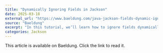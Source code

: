 ```yaml
---
title: "Dynamically Ignoring Fields in Jackson"
date: 2025-03-18
external_url: "https://www.baeldung.com/java-jackson-fields-dynamic-ignore"
source: "Baeldung"
excerpt: "In this tutorial, we’ll learn how to ignore fields dynamically in Jackson. This is useful when we want to serialize and deserialize the same object differently, based on particular conditions."
categories: Jackson
---
```


This article is available on Baeldung. Click the link to read it. 